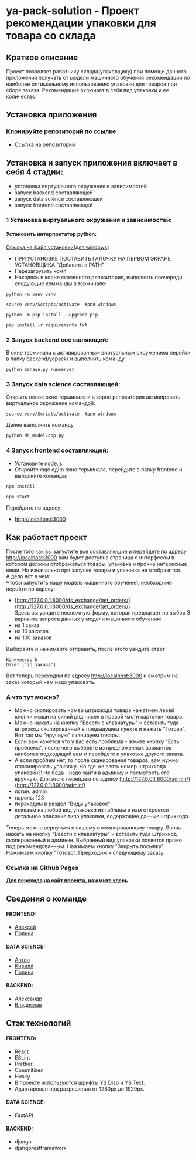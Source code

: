 # ya-pack-solution - Проект рекомендации упаковки для товара со склада
## Краткое описание
Проект позволяет работнику склада(упаковщику) при помощи данного приложения получать от модели машинного обучения рекомендации по наиболее оптимальному использованию упаковки для товаров при сборе заказа. Рекомендация включает в себя вид упаковки и ее количество.

## Установка приложения

### Клонируйте репозиторий по ссылке
- [Ссылка на репозиторий](https://github.com/AlexandrSharganov/ya-pack-solution.git)


## Установка и запуск приложения включает в себя 4 стадии:
- установка виртуального окружения и зависимостей
- запуск backend составляющей
- запуск data science составляющей
- запуск frontend составляющей

### 1 Установка виртуального окружения и зависимостей:

#### Установить интерпретатор python:
[Ссылка на файл установки(для windows)](https://www.python.org/ftp/python/3.8.10/python-3.8.10-amd64.exe)
- ПРИ УСТАНОВКЕ ПОСТАВИТЬ ГАЛОЧКУ НА ПЕРВОМ ЭКРАНЕ УСТАНОВЩИКА "Добавить в PATH"
- Перезагрузить комп
- Находясь в корне скаченного репозитория, выполнить поочереди следующие комманды в терминале:
```
python -m venv venv

source venv/Scripts/activate  #для windows

python -m pip install --upgrade pip

pip install -r requirements.txt
```

### 2 Запуск backend составляющей:
В окне терминала с активированным виртуальным окружением перейти в папку backend/yapack/ и выполнить команду
```
python manage.py runserver
```
### 3 Запуск data science составляющей:
Открыть новое окно терминала и в корне репозитория активировать виртуальное окружение командой:
```
source venv/Scripts/activate  #для windows
```
Далее выполнить команду
```
python ds_model/app.py
```

### 4 Запуск frontend составляющей:
- Установите node.js
- Откройте еще одно окно терминала, перейдите в папку frontend и выполните команды:
```
npm install

npm start
```
Перейдите по адресу:
- [http://localhost:3000](http://localhost:3000)


## Как работает проект

После того как вы запустите все составляющие и перейдете по адресу [http://localhost:3000](http://localhost:3000) вам будет доступна страница с интерфесом в котором должны отображаться товары, упаковка и прочие интересные вещи. Но изначально при запуске товары и упаковка не отобразятся.   
А дело вот в чем:  
Чтобы запустить нашу модель машинного обучения, необходимо перейти по адресу:  
- [http://127.0.0.1:8000/ds_exchange/get_orders/](http://127.0.0.1:8000/ds_exchange/get_orders/)  
Здесь вы увидите несложную форму, которая предлагает на выбор 3 варианта запроса данных у модели машинного обучения:  
- на 1 заказ
- на 10 заказов
- на 100 заказов  

Выбирайте и нажимайте отправить, после этого увидите ответ
```
Количество N
Ответ ['id_заказа']
```

Вот теперь переходим по адресу [http://localhost:3000](http://localhost:3000) и смотрим на заказ который нам надо упаковать.


### А что тут можно?
- Можно скопировать номер штрихкода товара нажатием леовй кнопки мыши на синий ряд чисел в правой части карточки товара.
- Можно нажать на кнопку "Ввести с клавиатуры" и вставить туда штрихкод скопированный в предыдущем пункте и нажать "Готово". Вот так мы "вручную" сканируем товары.
- Если вам кажется что у вас есть проблема - жмите кнопку "Есть проблема", после чего выберете из предложенных вариантов наиболее подходящий вам и перейдете к упаковке другого заказа.
- А если проблем нет, то после сканирования товаров, вам нужно отсканировать упаковку. Но где же взять номер штрихкода упаковки?! Не беда - надо зайти в админку и посмотреть его вручную. Для этого перейдем по адресу [http://127.0.0.1:8000/admin/](http://127.0.0.1:8000/admin/)
- логин: admin
- пароль: 123  
- переходим в раздел "Виды упаковок"
- кликаем на любой вид упаковки из таблицы и нам откроется детальное описание типа упаковки, содержащее данные штрихкода.  
  
Теперь можно вернуться к нашему отсканированному товару. Вновь нажать
на кнопку "Ввести с клавиатуры" и вставить туда штрихкод скопированный в админке. Выбранный вид упаковки появится прямо под рекомендованным.
Нажимаем кнопку "Закрыть посылку". Нажимаем кнопку "Готово". Прерходим к следующему заказу.

### Cсылка на Github Pages
**[Для перехода на сайт проекта, нажмите здесь](https://alexandrsharganov.github.io/ya-pack-solution/)**

## Сведения о команде

#### FRONTEND:
- [Алексей](https://github.com/endjoyer)
- [Полина](https://github.com/PolinaShchepochkina)
#### DATA SCIENCE:
- [Антон](https://github.com/malakanton)
- [Кирилл](https://github.com/Ufy88)
- [Полина](https://github.com/Polina1305)
#### BACKEND:
- [Александр](https://github.com/AlexandrSharganov)
- [Владислав](https://github.com/Vladislav-76)

## Стэк технологий

#### FRONTEND:
- React
- ESLint
- Prettier
- Commitizen
- Husky
- В проекте используются шрифты YS Disp и YS Text.
- Адаптирован под разрешения от 1280px до 1920px.
#### DATA SCIENCE:
- FastAPI
#### BACKEND:
- django
- djangorestframework